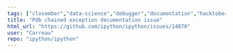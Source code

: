 ```yaml
---
tags: ["closember","data-science","debugger","documentation","hacktoberfest","ipython","jupyter","notebook","python","repl","spec-0"]
title: "Pdb chained exception decumentation issue"
html_url: "https://github.com/ipython/ipython/issues/14870"
user: "Carreau"
repo: "ipython/ipython"
---
```



